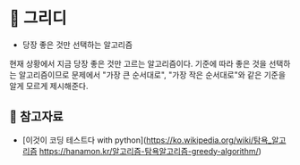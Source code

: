 # 📌 그리디
* 당장 좋은 것만 선택하는 알고리즘

현재 상황에서 지금 당장 좋은 것만 고르는 알고리즘이다.
기준에 따라 좋은 것을 선택하는 알고리즘이므로 문제에서 "가장 큰 순서대로", "가장 작은 순서대로"와 같은 기준을 알게 모르게 제시해준다.

## 📌 참고자료
* [이것이 코딩 테스트다 with python](https://ko.wikipedia.org/wiki/탐욕_알고리즘 https://hanamon.kr/알고리즘-탐욕알고리즘-greedy-algorithm/)
